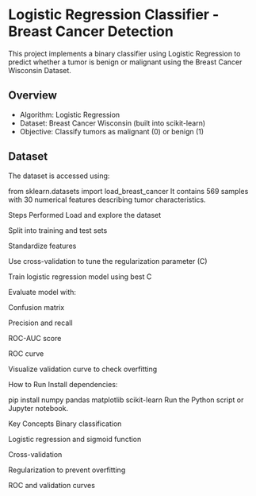 # Logistic Regression Classifier - Breast Cancer Detection

This project implements a binary classifier using Logistic Regression to predict whether a tumor is benign or malignant using the Breast Cancer Wisconsin Dataset.

## Overview

- Algorithm: Logistic Regression
- Dataset: Breast Cancer Wisconsin (built into scikit-learn)
- Objective: Classify tumors as malignant (0) or benign (1)

## Dataset

The dataset is accessed using:


from sklearn.datasets import load_breast_cancer
It contains 569 samples with 30 numerical features describing tumor characteristics.

Steps Performed
Load and explore the dataset

Split into training and test sets

Standardize features

Use cross-validation to tune the regularization parameter (C)

Train logistic regression model using best C

Evaluate model with:

Confusion matrix

Precision and recall

ROC-AUC score

ROC curve

Visualize validation curve to check overfitting


How to Run
Install dependencies:


pip install numpy pandas matplotlib scikit-learn
Run the Python script or Jupyter notebook.

Key Concepts
Binary classification

Logistic regression and sigmoid function

Cross-validation

Regularization to prevent overfitting

ROC and validation curves
